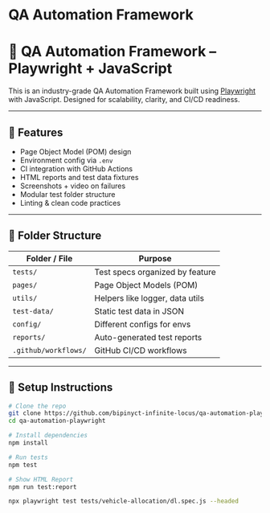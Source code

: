 # QA Automation Framework
# 🧪 QA Automation Framework – Playwright + JavaScript

This is an industry-grade QA Automation Framework built using [Playwright](https://playwright.dev/) with JavaScript. Designed for scalability, clarity, and CI/CD readiness.

---

## 🚀 Features

- Page Object Model (POM) design
- Environment config via `.env`
- CI integration with GitHub Actions
- HTML reports and test data fixtures
- Screenshots + video on failures
- Modular test folder structure
- Linting & clean code practices

---

## 📁 Folder Structure

| Folder / File        | Purpose |
|----------------------|---------|
| `tests/`             | Test specs organized by feature |
| `pages/`             | Page Object Models (POM) |
| `utils/`             | Helpers like logger, data utils |
| `test-data/`         | Static test data in JSON |
| `config/`            | Different configs for envs |
| `reports/`           | Auto-generated test reports |
| `.github/workflows/` | GitHub CI/CD workflows |

---

## 🔧 Setup Instructions

```bash
# Clone the repo
git clone https://github.com/bipinyct-infinite-locus/qa-automation-playwright.git
cd qa-automation-playwright

# Install dependencies
npm install

# Run tests
npm test

# Show HTML Report
npm run test:report

npx playwright test tests/vehicle-allocation/dl.spec.js --headed                        
